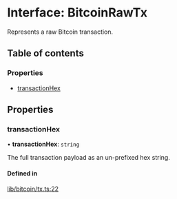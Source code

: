 # Interface: BitcoinRawTx

Represents a raw Bitcoin transaction.

## Table of contents

### Properties

- [transactionHex](BitcoinRawTx.md#transactionhex)

## Properties

### transactionHex

• **transactionHex**: `string`

The full transaction payload as an un-prefixed hex string.

#### Defined in

[lib/bitcoin/tx.ts:22](https://github.com/threshold-network/tbtc-v2/blob/ntt-typescript/typescript/src/lib/bitcoin/tx.ts#L22)
